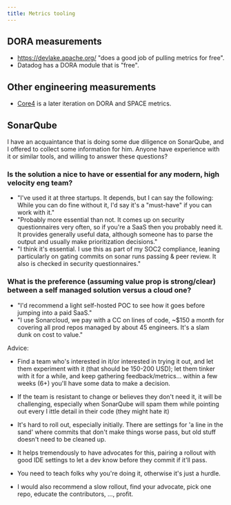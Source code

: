 ```yaml
---
title: Metrics tooling
---
```


## DORA measurements

* https://devlake.apache.org/ "does a good job of pulling metrics for free".
* Datadog has a DORA module that is "free".

## Other engineering measurements

* [Core4](https://www.lennysnewsletter.com/p/introducing-core-4-the-best-way-to) is a later iteration on DORA and SPACE metrics.

## SonarQube

I have an acquaintance that is doing some due diligence on SonarQube, and I offered to collect some information for him. Anyone have experience with it or similar tools, and willing to answer these questions?

### Is the solution a nice to have or essential for any modern, high velocity eng team?

* "I've used it at three startups. It depends, but I can say the following: While you can do fine without it, I'd say it's a "must-have" if you can work with it."
* "Probably more essential than not. It comes up on security questionnaires very often, so if you're a SaaS then you probably need it. It provides generally useful data, although someone has to parse the output and usually make prioritization decisions."
* "I think it's essential. I use this as part of my SOC2 compliance, leaning particularly on gating commits on sonar runs passing & peer review. It also is checked in security questionnaires."

### What is the preference (assuming value prop is strong/clear) between a self managed solution versus a cloud one?

* "I'd recommend a light self-hosted POC to see how it goes before jumping into a paid SaaS."
* "I use Sonarcloud, we pay with a CC on lines of code, ~$150 a month for covering all prod repos managed by about 45 engineers. It's a slam dunk on cost to value."

Advice:

* Find a team who's interested in it/or interested in trying it out, and let them experiment with it (that should be 150-200 USD); let them tinker with it for a while, and keep gathering feedback/metrics... within a few weeks (6+) you'll have some data to make a decision.

* If the team is resistant to change or believes they don't need it, it will be challenging, especially when SonarQube will spam them while pointing out every l ittle detail in their code (they might hate it)

* It's hard to roll out, especially initially. There are settings for 'a line in the sand' where commits that don't make things worse pass, but old stuff doesn't need to be cleaned up.

* It helps tremendously to have advocates for this, pairing a rollout with good IDE settings to let a dev know before they commit if it'll pass.

* You need to teach folks why you're doing it, otherwise it's just a hurdle.

* I would also recommend a slow rollout, find your advocate, pick one repo, educate the contributors, ..., profit.


